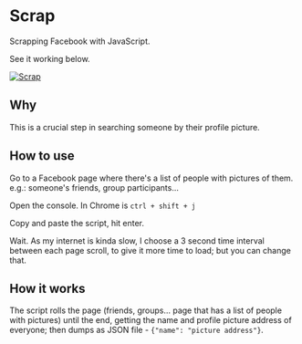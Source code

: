 
# Scrap

Scrapping Facebook with JavaScript.


See it working below.

[![Scrap](http://img.youtube.com/vi/xIlrF2RF_UY/0.jpg)](http://www.youtube.com/watch?v=xIlrF2RF_UY)

## Why

This is a crucial step in searching someone by their profile picture.

## How to use

Go to a Facebook page where there's a list of people with pictures of them. e.g.: someone's friends, group participants...

Open the console. In Chrome is ```ctrl + shift + j```

Copy and paste the script, hit enter.

Wait. As my internet is kinda slow, I choose a 3 second time interval between each page scroll, to give it more time to load; but you can change that.

## How it works

The script rolls the page (friends, groups... page that has a list of people with pictures) until the end, getting the name and profile picture address of everyone; then dumps as JSON file - ```{"name": "picture address"}```.
